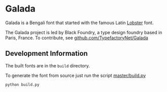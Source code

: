 # Galada

Galada is a Bengali font that started with the famous Latin [Lobster](https://www.google.com/fonts/specimen/Lobster) font.

The Galada project is led by Black Foundry, a type design foundry based in Paris, France. To contribute, see [github.com/TypefactoryNet/Galada](https://github.com/TypefactoryNet/Galada)

## Development Information

The built fonts are in the `build` directory.

To generate the font from source just run the script [master/build.py](master/build.py)

    python build.py
